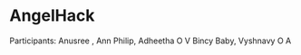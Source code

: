 # AngelHack

Participants: Anusree , 
              Ann Philip,
              Adheetha O V
              Bincy Baby,
              Vyshnavy O A
